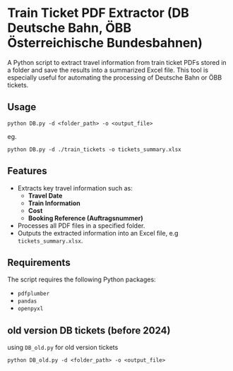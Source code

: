 # Train Ticket PDF Extractor (DB Deutsche Bahn, ÖBB Österreichische Bundesbahnen)

A Python script to extract travel information from train ticket PDFs stored in a folder and save the results into a summarized Excel file. This tool is especially useful for automating the processing of Deutsche Bahn or ÖBB tickets.

## Usage
```
python DB.py -d <folder_path> -o <output_file>
```
eg.
```
python DB.py -d ./train_tickets -o tickets_summary.xlsx
```

## Features

- Extracts key travel information such as:
  - **Travel Date**
  - **Train Information**
  - **Cost**
  - **Booking Reference (Auftragsnummer)**
- Processes all PDF files in a specified folder.
- Outputs the extracted information into an Excel file, e.g `tickets_summary.xlsx`.

## Requirements

The script requires the following Python packages:

- `pdfplumber`
- `pandas`
- `openpyxl`

## old version DB tickets (before 2024)
using `DB_old.py` for old version tickets

```
python DB_old.py -d <folder_path> -o <output_file>
```
